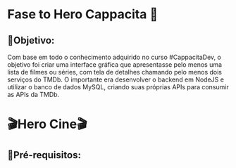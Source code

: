 # Fase to Hero Cappacita 🚀  

<h2>📌Objetivo:</h2> 
Com base em todo o conhecimento adquirido no curso #CappacitaDev, o objetivo foi criar uma interface gráfica que apresentasse pelo menos uma lista de filmes ou séries, com tela de detalhes chamando pelo menos dois serviços do TMDb. O importante era desenvolver o backend em NodeJS e utilizar o banco de dados MySQL, criando suas próprias APIs para consumir as APIs da TMDb.

<h1>🎬Hero Cine🎬</h1>

<h2>📌Pré-requisitos:</h2>
